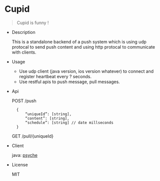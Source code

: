 Cupid
===
> Cupid is funny !

* Description

    This is a standalone backend of a push system which is using udp protocal to send push content and using http protocal to communicate with clients.
    
* Usage
    * Use udp client (java version, ios version whatever) to connect and register heartbeat every ? seconds.
    * Use restful apis to push message, pull messages.

* Api

    POST /push
    
        {
            “uniqueId”: [string],
            “content”: [string],
            “schedule”: [string] // date millseconds
        }
        
    
    GET /pull/{uniqueId}
    
* Client

    java: [psyche](https://github.com/zcfrank1st/psyche)
    
   
* License

    MIT

    


    